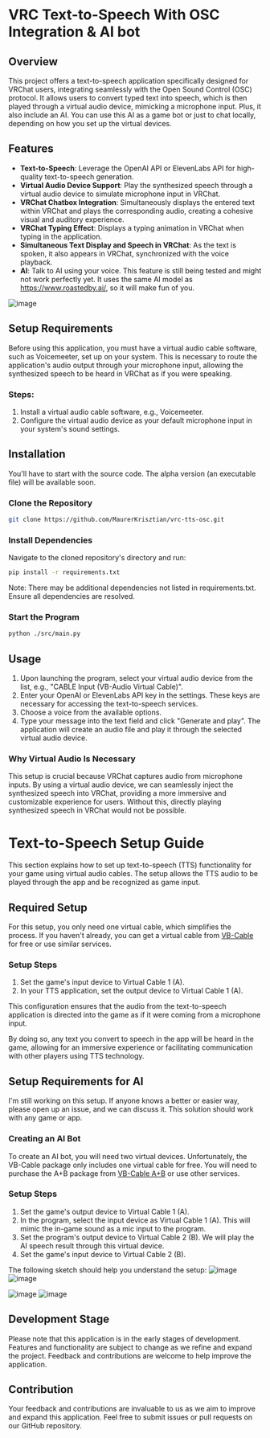 # VRC Text-to-Speech With OSC Integration & AI bot

## Overview
This project offers a text-to-speech application specifically designed for VRChat users, integrating seamlessly with the Open Sound Control (OSC) protocol. It allows users to convert typed text into speech, which is then played through a virtual audio device, mimicking a microphone input. Plus, it also include an AI. You can use this AI as a game bot or just to chat locally, depending on how you set up the virtual devices.

## Features
- **Text-to-Speech**: Leverage the OpenAI API or ElevenLabs API for high-quality text-to-speech generation.
- **Virtual Audio Device Support**: Play the synthesized speech through a virtual audio device to simulate microphone input in VRChat.
- **VRChat Chatbox Integration**: Simultaneously displays the entered text within VRChat and plays the corresponding audio, creating a cohesive visual and auditory experience.
- **VRChat Typing Effect**: Displays a typing animation in VRChat when typing in the application.
- **Simultaneous Text Display and Speech in VRChat**: As the text is spoken, it also appears in VRChat, synchronized with the voice playback.
- **AI**: Talk to AI using your voice. This feature is still being tested and might not work perfectly yet. It uses the same AI model as https://www.roastedby.ai/, so it will make fun of you.


![image](https://github.com/MaurerKrisztian/vrc-tts-osc/assets/48491140/358cf2f8-c24a-4152-967b-a634b1a1fc3f)
## Setup Requirements
Before using this application, you must have a virtual audio cable software, such as Voicemeeter, set up on your system. This is necessary to route the application's audio output through your microphone input, allowing the synthesized speech to be heard in VRChat as if you were speaking.

### Steps:
1. Install a virtual audio cable software, e.g., Voicemeeter.
2. Configure the virtual audio device as your default microphone input in your system's sound settings.

## Installation
You'll have to start with the source code. The alpha version (an executable file) will be available soon.

### Clone the Repository
```bash
git clone https://github.com/MaurerKrisztian/vrc-tts-osc.git
```
### Install Dependencies
Navigate to the cloned repository's directory and run:
```bash
pip install -r requirements.txt
```
Note: There may be additional dependencies not listed in requirements.txt. Ensure all dependencies are resolved.

### Start the Program
```bash
python ./src/main.py
```
## Usage
1. Upon launching the program, select your virtual audio device from the list, e.g., "CABLE Input (VB-Audio Virtual Cable)".
2. Enter your OpenAI or ElevenLabs API key in the settings. These keys are necessary for accessing the text-to-speech services.
3. Choose a voice from the available options.
4. Type your message into the text field and click "Generate and play". The application will create an audio file and play it through the selected virtual audio device.

### Why Virtual Audio Is Necessary
This setup is crucial because VRChat captures audio from microphone inputs. By using a virtual audio device, we can seamlessly inject the synthesized speech into VRChat, providing a more immersive and customizable experience for users. Without this, directly playing synthesized speech in VRChat would not be possible.

# Text-to-Speech Setup Guide

This section explains how to set up text-to-speech (TTS) functionality for your game using virtual audio cables. The setup allows the TTS audio to be played through the app and be recognized as game input.

## Required Setup
For this setup, you only need one virtual cable, which simplifies the process. If you haven't already, you can get a virtual cable from [VB-Cable](https://vb-audio.com/Cable/index.htm) for free or use similar services.

### Setup Steps
1. Set the game's input device to Virtual Cable 1 (A).
2. In your TTS application, set the output device to Virtual Cable 1 (A).

This configuration ensures that the audio from the text-to-speech application is directed into the game as if it were coming from a microphone input.

By doing so, any text you convert to speech in the app will be heard in the game, allowing for an immersive experience or facilitating communication with other players using TTS technology.

## Setup Requirements for AI

I'm still working on this setup. If anyone knows a better or easier way, please open up an issue, and we can discuss it. This solution should work with any game or app.

### Creating an AI Bot
To create an AI bot, you will need two virtual devices. Unfortunately, the VB-Cable package only includes one virtual cable for free. You will need to purchase the A+B package from [VB-Cable A+B](https://shop.vb-audio.com/en/win-apps/12-vb-cable-ab.html?SubmitCurrency=1&id_currency=1) or use other services.

### Setup Steps
1. Set the game's output device to Virtual Cable 1 (A).
2. In the program, select the input device as Virtual Cable 1 (A). This will mimic the in-game sound as a mic input to the program.
3. Set the program's output device to Virtual Cable 2 (B). We will play the AI speech result through this virtual device.
4. Set the game's input device to Virtual Cable 2 (B).

The following sketch should help you understand the setup:
![image](https://github.com/MaurerKrisztian/vrc-tts-osc/assets/48491140/61d8f3be-6ee5-4246-8946-829923237521)
![image](https://github.com/MaurerKrisztian/vrc-tts-osc/assets/48491140/47897ca5-a1f1-4f80-9e66-bb5082cc8a60)

![image](https://github.com/MaurerKrisztian/vrc-tts-osc/assets/48491140/6825c370-8f05-41a2-a184-14067c93eaf1)
![image](https://github.com/MaurerKrisztian/vrc-tts-osc/assets/48491140/5a738b21-9244-4ae2-b281-c4634d9d92e2)
## Development Stage
Please note that this application is in the early stages of development. Features and functionality are subject to change as we refine and expand the project. Feedback and contributions are welcome to help improve the application.

## Contribution
Your feedback and contributions are invaluable to us as we aim to improve and expand this application. Feel free to submit issues or pull requests on our GitHub repository.

